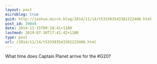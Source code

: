 ```yaml
---
layout: post
microblog: true
guid: http://joshua.micro.blog/2014/11/14/t533383543301222400.html
post_id: 39844
date: 2014-11-15T09:18:41+1100
lastmod: 2019-07-30T17:41:42+1100
type: post
url: /2014/11/14/t533383543301222400.html
---
```

What time does Captain Planet arrive for the #G20?
